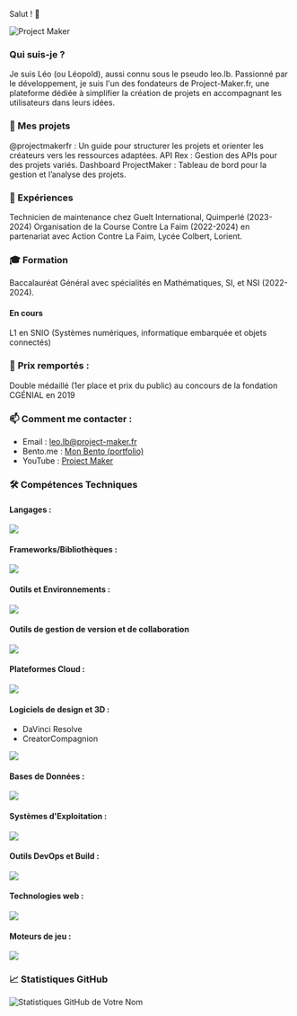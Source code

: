 Salut ! 👋

![Project Maker](https://img.shields.io/youtube/channel/subscribers/UC7_eO9guOVJMgmCUaUgM84g?style=flat-square&link=https%3A%2F%2Fwww.youtube.com%2F%40projectmakerfr)

### Qui suis-je ?
Je suis Léo (ou Léopold), aussi connu sous le pseudo leo.lb. Passionné par le développement, je suis l'un des fondateurs de Project-Maker.fr, une plateforme dédiée à simplifier la création de projets en accompagnant les utilisateurs dans leurs idées.

### 🌟 Mes projets
@projectmakerfr : Un guide pour structurer les projets et orienter les créateurs vers les ressources adaptées.
API Rex : Gestion des APIs pour des projets variés.
Dashboard ProjectMaker : Tableau de bord pour la gestion et l’analyse des projets.
### 🔨 Expériences
Technicien de maintenance chez Guelt International, Quimperlé (2023-2024)
Organisation de la Course Contre La Faim (2022-2024) en partenariat avec Action Contre La Faim, Lycée Colbert, Lorient.
### 🎓 Formation
Baccalauréat Général avec spécialités en Mathématiques, SI, et NSI (2022-2024).
#### En cours
L1 en SNIO (Systèmes numériques, informatique embarquée et objets connectés)
### 🥇 **Prix remportés :**
Double médaillé (1er place et prix du public) au concours de la fondation CGÉNIAL en 2019
### 📫 **Comment me contacter :**
- Email : [leo.lb@project-maker.fr](mailto:leo.lb@project-maker.fr)
- Bento.me : [Mon Bento (portfolio)](https://bento.me/leolb)
- YouTube : [Project Maker](https://youtube.com/@projectmakerfr)
### 🛠️ Compétences Techniques

#### Langages :

<a href="https://skillicons.dev">
   <img src="https://skillicons.dev/icons?i=c,cs,cpp,js,kotlin,ocaml,php,py" />
</a>

#### Frameworks/Bibliothèques :

<a href="https://skillicons.dev">
  <img src="https://skillicons.dev/icons?i=astro,bootstrap,tailwind,electron,express,dotnet" />
</a>
  
#### Outils et Environnements :

<a href="https://skillicons.dev">
  <img src="https://skillicons.dev/icons?i=androidstudio,arduino,clion,phpstorm,postman,pycharm,visualstudio,vscode" />
</a>
  
#### Outils de gestion de version et de collaboration

<a href="https://skillicons.dev">
  <img src="https://skillicons.dev/icons?i=git,github,obsidian" />
</a>
  
#### Plateformes Cloud :

<a href="https://skillicons.dev">
  <img src="https://skillicons.dev/icons?i=azure,cloudflare,firebase,gcp" />
</a>
  
#### Logiciels de design et 3D :

- DaVinci Resolve
- CreatorCompagnion

<a href="https://skillicons.dev">
  <img src="https://skillicons.dev/icons?i=ae,autocad,blender,figma" />
</a>
  
#### Bases de Données :

<a href="https://skillicons.dev">
  <img src="https://skillicons.dev/icons?i=mongodb,mysql,sqlite" />
</a>
  
#### Systèmes d'Exploitation :

<a href="https://skillicons.dev">
  <img src="https://skillicons.dev/icons?i=debian,kali,raspberrypi,ubuntu,windows" />
</a>
  
#### Outils DevOps et Build :

<a href="https://skillicons.dev">
  <img src="https://skillicons.dev/icons?i=gradle" />
</a>
  
#### Technologies web :

<a href="https://skillicons.dev">
  <img src="https://skillicons.dev/icons?i=html,css,js,php,nodejs" />
</a>
  
#### Moteurs de jeu :

<a href="https://skillicons.dev">
  <img src="https://skillicons.dev/icons?i=unity" />
</a>

### 📈 Statistiques GitHub

![Statistiques GitHub de Votre Nom](https://github-readme-stats.vercel.app/api/top-langs/?username=leo-lb29&layout=compact)

